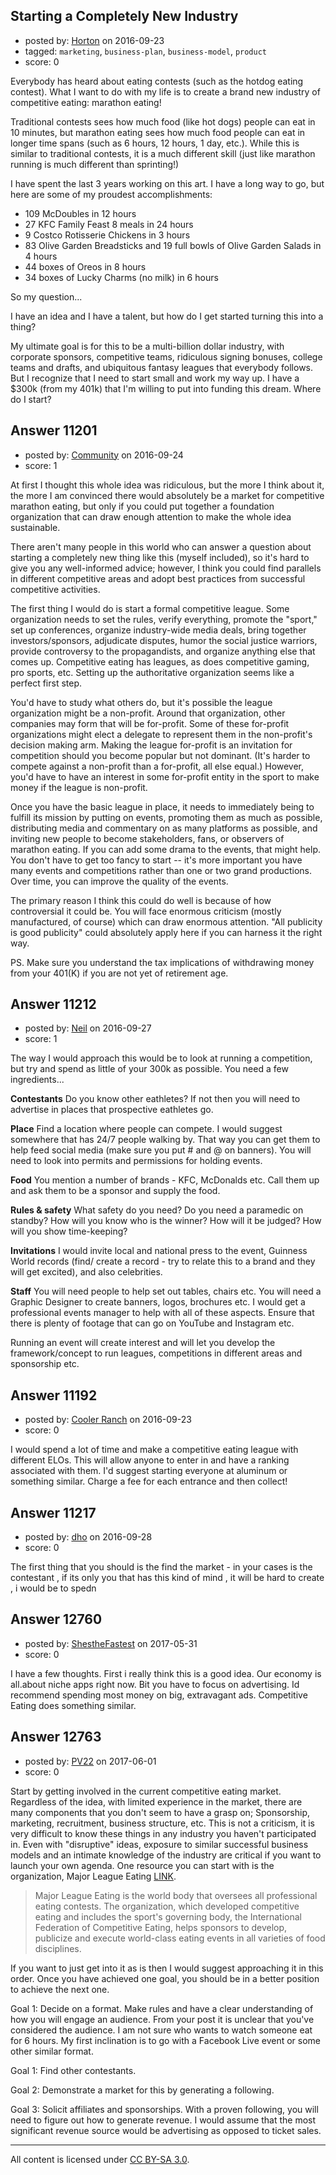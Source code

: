## Starting a Completely New Industry

- posted by: [Horton](https://stackexchange.com/users/9246100/horton) on 2016-09-23
- tagged: `marketing`, `business-plan`, `business-model`, `product`
- score: 0

Everybody has heard about eating contests (such as the hotdog eating contest).  What I want to do with my life is to create a brand new industry of competitive eating: marathon eating!

Traditional contests sees how much food (like hot dogs) people can eat in 10 minutes, but marathon eating sees how much food people can eat in longer time spans (such as 6 hours, 12 hours, 1 day, etc.).  While this is similar to traditional contests, it is a much different skill (just like marathon running is much different than sprinting!)

I have spent the last 3 years working on this art.  I have a long way to go, but here are some of my proudest accomplishments:

 - 109 McDoubles in 12 hours
 - 27 KFC Family Feast 8 meals in 24 hours
 - 9 Costco Rotisserie Chickens in 3 hours
 - 83 Olive Garden Breadsticks and 19 full bowls of Olive Garden Salads in 4 hours
 - 44 boxes of Oreos in 8 hours
 - 34 boxes of Lucky Charms (no milk) in 6 hours

So my question...

I have an idea and I have a talent, but how do I get started turning this into a thing?

My ultimate goal is for this to be a multi-billion dollar industry, with corporate sponsors, competitive teams, ridiculous signing bonuses, college teams and drafts, and ubiquitous fantasy leagues that everybody follows.  But I recognize that I need to start small and work my way up.  I have a $300k (from my 401k) that I'm willing to put into funding this dream.  Where do I start?


## Answer 11201

- posted by: [Community](https://stackexchange.com/users/-1/community) on 2016-09-24
- score: 1

At first I thought this whole idea was ridiculous, but the more I think about it, the more I am convinced there would absolutely be a market for competitive marathon eating, but only if you could put together a foundation organization that can draw enough attention to make the whole idea sustainable.

There aren't many people in this world who can answer a question about starting a completely new thing like this (myself included), so it's hard to give you any well-informed advice; however, I think you could find parallels in different competitive areas and adopt best practices from successful competitive activities.

The first thing I would do is start a formal competitive league. Some organization needs to set the rules, verify everything, promote the "sport," set up conferences, organize industry-wide media deals, bring together investors/sponsors, adjudicate disputes, humor the social justice warriors, provide controversy to the propagandists, and organize anything else that comes up. Competitive eating has leagues, as does competitive gaming, pro sports, etc. Setting up the authoritative organization seems like a perfect first step.

You'd have to study what others do, but it's possible the league organization might be a non-profit. Around that organization, other companies may form that will be for-profit. Some of these for-profit organizations might elect a delegate to represent them in the non-profit's decision making arm. Making the league for-profit is an invitation for competition should you become popular but not dominant. (It's harder to compete against a non-profit than a for-profit, all else equal.) However, you'd have to have an interest in some for-profit entity in the sport to make money if the league is non-profit.

Once you have the basic league in place, it needs to immediately being to fulfill its mission by putting on events, promoting them as much as possible, distributing media and commentary on as many platforms as possible, and inviting new people to become stakeholders, fans, or observers of marathon eating. If you can add some drama to the events, that might help. You don't have to get too fancy to start -- it's more important you have many events and competitions rather than one or two grand productions. Over time, you can improve the quality of the events.

The primary reason I think this could do well is because of how controversial it could be. You will face enormous criticism (mostly manufactured, of course) which can draw enormous attention. "All publicity is good publicity" could absolutely apply here if you can harness it the right way.

PS. Make sure you understand the tax implications of withdrawing money from your 401(K) if you are not yet of retirement age.


## Answer 11212

- posted by: [Neil](https://stackexchange.com/users/2711480/neil) on 2016-09-27
- score: 1

The way I would approach this would be to look at running a competition, but try and spend as little of your 300k as possible. 
You need a few ingredients...

**Contestants**
Do you know other eathletes? If not then you will need to advertise in places that prospective eathletes go. 

**Place**
Find a location where people can compete. I would suggest somewhere that has 24/7 people walking by. That way you can get them to help feed social media (make sure you put # and @ on banners). You will need to look into permits and permissions for holding events.

**Food**
You mention a number of brands - KFC, McDonalds etc. Call them up and ask them to be a sponsor and supply the food.

**Rules & safety**
What safety do you need? Do you need a paramedic on standby? How will you know who is the winner? How will it be judged? How will you show time-keeping?

**Invitations**
I would invite local and national press to the event, Guinness World records (find/ create a record - try to relate this to a brand and they will get excited), and also celebrities. 

**Staff**
You will need people to help set out tables, chairs etc. You will need a Graphic Designer to create banners, logos, brochures etc. I would get a professional events manager to help with all of these aspects. Ensure that there is plenty of footage that can go on YouTube and Instagram etc.

Running an event will create interest and will let you develop the framework/concept to run leagues, competitions in different areas and sponsorship etc.


## Answer 11192

- posted by: [Cooler Ranch](https://stackexchange.com/users/4318451/cooler-ranch) on 2016-09-23
- score: 0

I would spend a lot of time and make a competitive eating league with different ELOs. This will allow anyone to enter in and have a ranking associated with them. I'd suggest starting everyone at aluminum or something similar. Charge a fee for each entrance and then collect!


## Answer 11217

- posted by: [dho](https://stackexchange.com/users/9280431/dho) on 2016-09-28
- score: 0

The first thing that you should is the find the market  - in your cases is the contestant , if its only you that has this kind of mind , it will be hard to create , i would be to spedn 


## Answer 12760

- posted by: [ShestheFastest](https://stackexchange.com/users/9279546/shesthefastest) on 2017-05-31
- score: 0

I have a few thoughts. First i really think this is a good idea. Our economy is all.about niche apps right now. Bit you have to focus on advertising. Id recommend spending most money on big, extravagant ads. Competitive Eating does something similar.


## Answer 12763

- posted by: [PV22](https://stackexchange.com/users/8264469/pv22) on 2017-06-01
- score: 0

Start by getting involved in the current competitive eating market. Regardless of the idea, with limited experience in the market, there are many components that you don't seem to have a grasp on; Sponsorship, marketing, recruitment, business structure, etc. This is not a criticism, it is very difficult to know these things in any industry you haven't participated in. Even with "disruptive" ideas, exposure to similar successful business models and an intimate knowledge of the industry are critical if you want to launch your own agenda. One resource you can start with is the organization, Major League Eating [LINK](http://www.majorleagueeating.com/about.php).

> Major League Eating is the world body that oversees all professional eating contests. The organization, which developed competitive eating and includes the sport's governing body, the International Federation of Competitive Eating, helps sponsors to develop, publicize and execute world-class eating events in all varieties of food disciplines.

If you want to just get into it as is then I would suggest approaching it in this order. Once you have achieved one goal, you should be in a better position to achieve the next one.

Goal 1: Decide on a format. Make rules and have a clear understanding of how you will engage an audience. From your post it is unclear that you've considered the audience. I am not sure who wants to watch someone eat for 6 hours. My first inclination is to go with a Facebook Live event or some other similar format.

Goal 1: Find other contestants.

Goal 2: Demonstrate a market for this by generating a following.

Goal 3: Solicit affiliates and sponsorships. With a proven following, you will need to figure out how to generate revenue. I would assume that the most significant revenue source would be advertising as opposed to ticket sales.



---

All content is licensed under [CC BY-SA 3.0](https://creativecommons.org/licenses/by-sa/3.0/).
